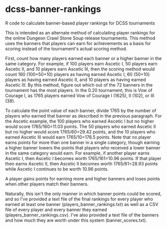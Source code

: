 # dcss-banner-rankings
R code to calculate banner-based player rankings for DCSS tournaments

This is intended as an alternate method of calculating player rankings for the online Dungeon Crawl Stone Soup release tournaments.  This method uses the banners that players can earn for achievements as a basis for scoring instead of the tournament's actual scoring method.

First, count how many players earned each banner or a higher banner in the same category.  For example, if 100 players earn Ascetic I, 50 players earn Ascetic II, and 10 players earn Ascetic III, then the scoring method would count 160 (100+50+10) players as having earned Ascetic I, 60 (50+10) players as having earned Ascetic II, and 10 players as having earned Ascetic III.  By this method, figure out which out of the 72 banners in the tournament has the most players.  In the 0.20 tournament, this is Vow of Courage I, as 1765 players earned Vow of Courage I (1625), II (102), or III (38).

To calculate the point value of each banner, divide 1765 by the number of players who earned that banner as described in the previous paragraph.  For the Ascetic example, the 100 players who earned Ascetic I but no higher would score 1765/160=11.03 points.  The 50 players who earned Ascetic II but no higher would score 1765/60=29.42 points, and the 10 players who earned Ascetic III would earn 1765/10=176.5 points.  Note that no player earns points for more than one banner in a single category, though earning a higher banner lowers the points that players who received a lower banner in the same category would earn.  For example, if another player earns Ascetic I, then Ascetic I becomes worth 1765/161=10.96 points.  If that player then earns Ascetic II, then Ascetic II becomes worth 1765/61=28.93 points while Ascetic I continues to be worth 10.96 points.

A player gains points for earning more and higher banners and loses points when other players match their banners.

Naturally, this isn't the only manner in which banner points could be scored, and so I've provided a text file of the final rankings for every player who earned at least one banner (players_banner_rankings.txt) as well as a CSV file of every player and every banner they earned (players_banner_rankings.csv).  I've also provided a text file of the banners and how much they are worth under this system (banner_scores.txt).